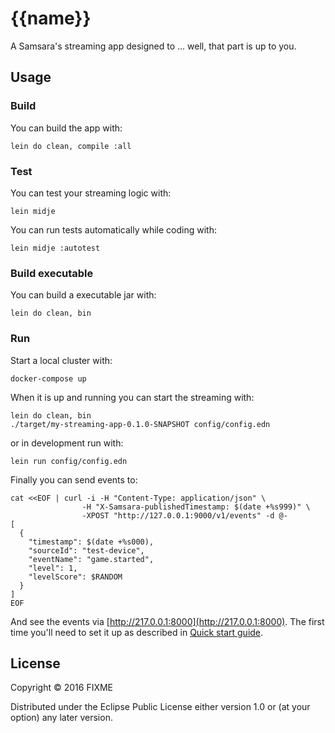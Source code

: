 # {{name}}

A Samsara's streaming app designed to ... well, that part is up to you.

## Usage

### Build

You can build the app with:

    lein do clean, compile :all

### Test

You can test your streaming logic with:

    lein midje

You can run tests automatically while coding with:

    lein midje :autotest


### Build executable

You can build a executable jar with:

    lein do clean, bin


### Run

Start a local cluster with:

    docker-compose up

When it is up and running you can start the streaming with:

    lein do clean, bin
    ./target/my-streaming-app-0.1.0-SNAPSHOT config/config.edn

or in development run with:

    lein run config/config.edn


Finally you can send events to:

    cat <<EOF | curl -i -H "Content-Type: application/json" \
                    -H "X-Samsara-publishedTimestamp: $(date +%s999)" \
                    -XPOST "http://127.0.0.1:9000/v1/events" -d @-
    [
      {
        "timestamp": $(date +%s000),
        "sourceId": "test-device",
        "eventName": "game.started",
        "level": 1,
        "levelScore": $RANDOM
      }
    ]
    EOF

And see the events via [http://217.0.0.1:8000](http://217.0.0.1:8000).
The first time you'll need to set it up as described in [Quick start guide](http://samsara-analytics.io/docs/quick-start/).

## License

Copyright © 2016 FIXME

Distributed under the Eclipse Public License either version 1.0 or (at
your option) any later version.
